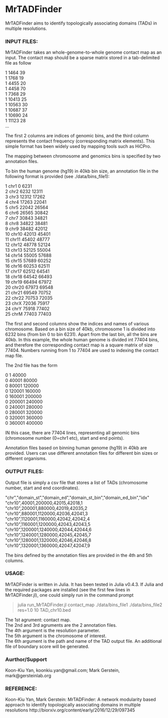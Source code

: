 # MrTADFinder
MrTADFinder aims to identify topologically associating domains (TADs) in multiple resolutions.


<h3>INPUT FILES:</h3> 

MrTADFinder takes an whole-genome-to-whole genome contact map as an input. The contact map should be a sparse matrix stored in a tab-delimited file as follow

1	1464	39  
1	1768	19  
1	4455	20  
1	4458	70  
1	7368	29  
1	10413	25  
1	10563	30    
1	10687	37  
1	10690	24    
1	11123	28  
...  

The first 2 columns are indices of genomic bins, and the third column represents the contact frequency (corresponding matrix elements). This simple format has been widely used by mapping tools such as HiCPro.

The mapping between chromosome and genomics bins is specified by two annotation files. 

To bin the human genome (hg19) in 40kb bin size, an annotation file in the following format is provided (see ./data/bins_file1):

1	chr1	0	6231  
2	chr2	6232	12311  
3	chr3	12312	17262  
4	chr4	17263	22041  
5	chr5	22042	26564  
6	chr6	26565	30842  
7	chr7	30843	34821  
8	chr8	34822	38481  
9	chr9	38482	42012  
10	chr10	42013	45401  
11	chr11	45402	48777  
12	chr12	48778	52124  
13	chr13	52125	55004  
14	chr14	55005	57688  
15	chr15	57689	60252  
16	chr16	60253	62511  
17	chr17	62512	64541  
18	chr18	64542	66493  
19	chr19	66494	67972  
20	chr20	67973	69548  
21	chr21	69549	70752  
22	chr22	70753	72035  
23	chrX	72036	75917  
24	chrY	75918	77402  
25	chrM	77403	77403  

The first and second columns show the indices and names of various chromosome. Based on a bin size of 40kb, chromosome 1 is divided into 6232 bins (from bin 0 to bin 6231). Apart from the last bin, all the bins are 40kb. In this example, the whole human genome is divided int 77404 bins, and therefore the corresponding contact map is a square matrix of size 77404. Numbers running from 1 to 77404 are used to indexing the contact map file.

The 2nd file has the form

0	1	40000  
0	40001	80000  
0	80001	120000  
0	120001	160000  
0	160001	200000  
0	200001	240000  
0	240001	280000  
0	280001	320000  
0	320001	360000  
0	360001	400000  

IN this case, there are 77404 lines, representing all genomic bins (chromosome number (0=chr1 etc), start and end points).  

Annotation files based on binning human genome (hg19) in 40kb are provided. Users can use different annotation files for different bin sizes or different organisms.

<h3>OUTPUT FILES:</h3> 

Output file is simply a csv file that stores a list of TADs (chromosome number, start and end coordinates).

"chr","domain_st","domain_ed","domain_st_bin","domain_ed_bin","idx"  
"chr10",40001,200000,42015,42018,1  
"chr10",200001,880000,42019,42035,2  
"chr10",880001,1120000,42036,42041,3  
"chr10",1120001,1160000,42042,42042,4  
"chr10",1160001,1200000,42043,42043,5  
"chr10",1200001,1240000,42044,42044,6  
"chr10",1240001,1280000,42045,42045,7  
"chr10",1280001,1320000,42046,42046,8  
"chr10",1320001,1360000,42047,42047,9  

The bins defined by the annotation files are provided in the 4th and 5th columns.

<h3>USAGE:</h3>

MrTADFinder is written in Julia. It has been tested in Julia v0.4.3. If Julia and the required packages are installed (see the first few lines in MrTADFinder.jl), one could simply run in the command prompt

> julia run_MrTADFinder.jl contact_map ./data/bins_file1 ./data/bins_file2 res=1.0 10 TAD_chr10.bed

The 1st agrument: contact map.  
The 2nd and 3rd agruments are the 2 annotation files.  
The 4th argument is the resolution parameter.  
The 5th argument is the chromosome of interest.  
The 6th argument is the path and name of the TAD output file. An additional file of boundary score will be generated.

<h3>Aurthor/Support</h3>
Koon-Kiu Yan, koonkiu.yan@gmail.com; Mark Gerstein, mark@gersteinlab.org

<h3>REFERENCE:</h3>
Koon-Kiu Yan, Mark Gerstein: MrTADFinder: A network modularity based approach to identify topologically associating domains in multiple resolutions
http://biorxiv.org/content/early/2016/12/29/097345


